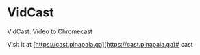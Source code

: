 # VidCast
VidCast: Video to Chromecast

Visit it at [https://cast.pinapala.ga](https://cast.pinapala.ga)# cast
